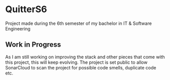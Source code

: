 # QuitterS6
Project made during the 6th semester of my bachelor in IT &amp; Software Engineering

## Work in Progress
As I am still working on improving the stack and other pieces that come with this project, this will keep evolving. The project is set public to allow SonarCloud to scan the project for possible code smells, duplicate code etc.
